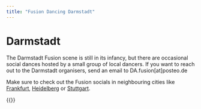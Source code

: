 ```yaml
---
title: "Fusion Dancing Darmstadt"
---
```


# Darmstadt

The Darmstadt Fusion scene is still in its infancy, but there are occasional social dances hosted by a small group of local dancers.
If you want to reach out to the Darmstadt organisers, send an email to DA.fusion[at]posteo.de

Make sure to check out the Fusion socials in neighbouring cities like [Frankfurt](/frankfurt), [Heidelberg](/heidelberg) or [Stuttgart](/stuttgart).

{{<localevents dataKey="darmstadt">}}
